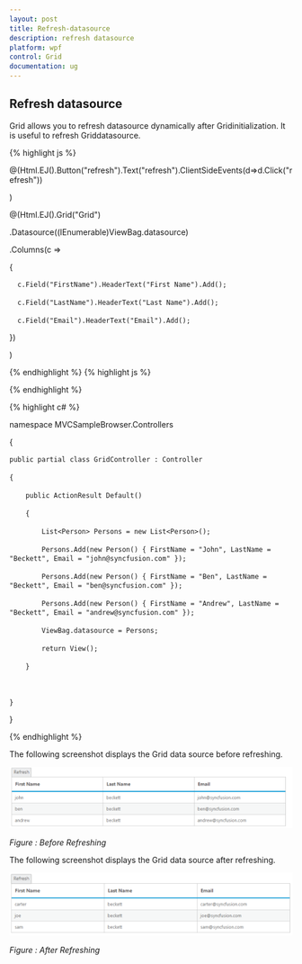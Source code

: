 ```yaml
---
layout: post
title: Refresh-datasource
description: refresh datasource
platform: wpf
control: Grid
documentation: ug
---
```


## Refresh datasource

Grid allows you to refresh datasource dynamically after Gridinitialization. It is useful to refresh Griddatasource.


{% highlight js %}


@(Html.EJ().Button("refresh").Text("refresh").ClientSideEvents(d=>d.Click("refresh"))

)

@(Html.EJ().Grid<Person>("Grid")

   .Datasource((IEnumerable<object>)ViewBag.datasource)

   .Columns(c =>

   {

      c.Field("FirstName").HeaderText("First Name").Add();

      c.Field("LastName").HeaderText("Last Name").Add();

      c.Field("Email").HeaderText("Email").Add();

   })

   )


{% endhighlight  %}
{% highlight js %}

<script type="text/javascript" >

    var newData = [

        { FirstName: "Carter", LastName: "Beckett", Email: "carter@syncfusion.com" },

        { FirstName: "Joe", LastName: "Beckett", Email: "joe@syncfusion.com" },

        { FirstName: "Sam", LastName: "Beckett", Email: "sam@syncfusion.com" }

    ];



    function refresh() {

        $("#Grid").ejGrid("dataSource", newData);

    }

</script>

{% endhighlight  %}

{% highlight c# %}

namespace MVCSampleBrowser.Controllers

{

    public partial class GridController : Controller

    {

        public ActionResult Default()

        {

            List<Person> Persons = new List<Person>();

            Persons.Add(new Person() { FirstName = "John", LastName = "Beckett", Email = "john@syncfusion.com" });

            Persons.Add(new Person() { FirstName = "Ben", LastName = "Beckett", Email = "ben@syncfusion.com" });

            Persons.Add(new Person() { FirstName = "Andrew", LastName = "Beckett", Email = "andrew@syncfusion.com" });

            ViewBag.datasource = Persons;

            return View();

        }



    }

}

{% endhighlight  %}

The following screenshot displays the Grid data source before refreshing.



![](Refresh-datasource_images/Refresh-datasource_img1.png)

_Figure : Before Refreshing_

The following screenshot displays the Grid data source after refreshing.

![](Refresh-datasource_images/Refresh-datasource_img2.png)

_Figure : After Refreshing_


